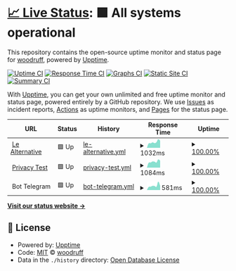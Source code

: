 # [📈 Live Status](https://woodruffandtheschnibbleofazimuth.github.io/Le-Alternative-Status): <!--live status--> **🟩 All systems operational**

This repository contains the open-source uptime monitor and status page for [woodruff](https://www.lealternative.net), powered by [Upptime](https://github.com/upptime/upptime).

[![Uptime CI](https://github.com/woodruffandtheschnibbleofazimuth/Le-Alternative-Status/workflows/Uptime%20CI/badge.svg)](https://github.com/upptime/upptime/actions?query=workflow%3A%22Uptime+CI%22)
[![Response Time CI](https://github.com/woodruffandtheschnibbleofazimuth/Le-Alternative-Status/workflows/Response%20Time%20CI/badge.svg)](https://github.com/upptime/upptime/actions?query=workflow%3A%22Response+Time+CI%22)
[![Graphs CI](https://github.com/woodruffandtheschnibbleofazimuth/Le-Alternative-Status/workflows/Graphs%20CI/badge.svg)](https://github.com/upptime/upptime/actions?query=workflow%3A%22Graphs+CI%22)
[![Static Site CI](https://github.com/woodruffandtheschnibbleofazimuth/Le-Alternative-Status/workflows/Static%20Site%20CI/badge.svg)](https://github.com/upptime/upptime/actions?query=workflow%3A%22Static+Site+CI%22)
[![Summary CI](https://github.com/woodruffandtheschnibbleofazimuth/Le-Alternative-Status/workflows/Summary%20CI/badge.svg)](https://github.com/upptime/upptime/actions?query=workflow%3A%22Summary+CI%22)

With [Upptime](https://upptime.js.org), you can get your own unlimited and free uptime monitor and status page, powered entirely by a GitHub repository. We use [Issues](https://github.com/woodruffandtheschnibbleofazimuth/Le-Alternative-Status/issues) as incident reports, [Actions](https://github.com/woodruffandtheschnibbleofazimuth/Le-Alternative-Status/actions) as uptime monitors, and [Pages](https://woodruffandtheschnibbleofazimuth.github.io/Le-Alternative-Status) for the status page.

<!--start: status pages-->
<!-- This summary is generated by Upptime (https://github.com/upptime/upptime) -->
<!-- Do not edit this manually, your changes will be overwritten -->
<!-- prettier-ignore -->
| URL | Status | History | Response Time | Uptime |
| --- | ------ | ------- | ------------- | ------ |
| <img alt="" src="https://www.lealternative.net/wp-content/uploads/2020/05/cropped-logowhite-blu-favicon2-32x32.png" height="13"> [Le Alternative](https://www.lealternative.net) | 🟩 Up | [le-alternative.yml](https://github.com/woodruffandtheschnibbleofazimuth/Le-Alternative-Status/commits/HEAD/history/le-alternative.yml) | <details><summary><img alt="Response time graph" src="./graphs/le-alternative/response-time-week.png" height="20"> 1032ms</summary><br><a href="https://woodruffandtheschnibbleofazimuth.github.io/Le-Alternative-Status/history/le-alternative"><img alt="Response time 1527" src="https://img.shields.io/endpoint?url=https%3A%2F%2Fraw.githubusercontent.com%2Fwoodruffandtheschnibbleofazimuth%2FLe-Alternative-Status%2FHEAD%2Fapi%2Fle-alternative%2Fresponse-time.json"></a><br><a href="https://woodruffandtheschnibbleofazimuth.github.io/Le-Alternative-Status/history/le-alternative"><img alt="24-hour response time 1276" src="https://img.shields.io/endpoint?url=https%3A%2F%2Fraw.githubusercontent.com%2Fwoodruffandtheschnibbleofazimuth%2FLe-Alternative-Status%2FHEAD%2Fapi%2Fle-alternative%2Fresponse-time-day.json"></a><br><a href="https://woodruffandtheschnibbleofazimuth.github.io/Le-Alternative-Status/history/le-alternative"><img alt="7-day response time 1032" src="https://img.shields.io/endpoint?url=https%3A%2F%2Fraw.githubusercontent.com%2Fwoodruffandtheschnibbleofazimuth%2FLe-Alternative-Status%2FHEAD%2Fapi%2Fle-alternative%2Fresponse-time-week.json"></a><br><a href="https://woodruffandtheschnibbleofazimuth.github.io/Le-Alternative-Status/history/le-alternative"><img alt="30-day response time 1077" src="https://img.shields.io/endpoint?url=https%3A%2F%2Fraw.githubusercontent.com%2Fwoodruffandtheschnibbleofazimuth%2FLe-Alternative-Status%2FHEAD%2Fapi%2Fle-alternative%2Fresponse-time-month.json"></a><br><a href="https://woodruffandtheschnibbleofazimuth.github.io/Le-Alternative-Status/history/le-alternative"><img alt="1-year response time 1527" src="https://img.shields.io/endpoint?url=https%3A%2F%2Fraw.githubusercontent.com%2Fwoodruffandtheschnibbleofazimuth%2FLe-Alternative-Status%2FHEAD%2Fapi%2Fle-alternative%2Fresponse-time-year.json"></a></details> | <details><summary><a href="https://woodruffandtheschnibbleofazimuth.github.io/Le-Alternative-Status/history/le-alternative">100.00%</a></summary><a href="https://woodruffandtheschnibbleofazimuth.github.io/Le-Alternative-Status/history/le-alternative"><img alt="All-time uptime 100.00%" src="https://img.shields.io/endpoint?url=https%3A%2F%2Fraw.githubusercontent.com%2Fwoodruffandtheschnibbleofazimuth%2FLe-Alternative-Status%2FHEAD%2Fapi%2Fle-alternative%2Fuptime.json"></a><br><a href="https://woodruffandtheschnibbleofazimuth.github.io/Le-Alternative-Status/history/le-alternative"><img alt="24-hour uptime 100.00%" src="https://img.shields.io/endpoint?url=https%3A%2F%2Fraw.githubusercontent.com%2Fwoodruffandtheschnibbleofazimuth%2FLe-Alternative-Status%2FHEAD%2Fapi%2Fle-alternative%2Fuptime-day.json"></a><br><a href="https://woodruffandtheschnibbleofazimuth.github.io/Le-Alternative-Status/history/le-alternative"><img alt="7-day uptime 100.00%" src="https://img.shields.io/endpoint?url=https%3A%2F%2Fraw.githubusercontent.com%2Fwoodruffandtheschnibbleofazimuth%2FLe-Alternative-Status%2FHEAD%2Fapi%2Fle-alternative%2Fuptime-week.json"></a><br><a href="https://woodruffandtheschnibbleofazimuth.github.io/Le-Alternative-Status/history/le-alternative"><img alt="30-day uptime 100.00%" src="https://img.shields.io/endpoint?url=https%3A%2F%2Fraw.githubusercontent.com%2Fwoodruffandtheschnibbleofazimuth%2FLe-Alternative-Status%2FHEAD%2Fapi%2Fle-alternative%2Fuptime-month.json"></a><br><a href="https://woodruffandtheschnibbleofazimuth.github.io/Le-Alternative-Status/history/le-alternative"><img alt="1-year uptime 100.00%" src="https://img.shields.io/endpoint?url=https%3A%2F%2Fraw.githubusercontent.com%2Fwoodruffandtheschnibbleofazimuth%2FLe-Alternative-Status%2FHEAD%2Fapi%2Fle-alternative%2Fuptime-year.json"></a></details>
| <img alt="" src="https://www.lealternative.net/wp-content/uploads/2021/03/logowhite-blu-test.png" height="13"> [Privacy Test](https://privacytest.lealternative.net) | 🟩 Up | [privacy-test.yml](https://github.com/woodruffandtheschnibbleofazimuth/Le-Alternative-Status/commits/HEAD/history/privacy-test.yml) | <details><summary><img alt="Response time graph" src="./graphs/privacy-test/response-time-week.png" height="20"> 1084ms</summary><br><a href="https://woodruffandtheschnibbleofazimuth.github.io/Le-Alternative-Status/history/privacy-test"><img alt="Response time 1197" src="https://img.shields.io/endpoint?url=https%3A%2F%2Fraw.githubusercontent.com%2Fwoodruffandtheschnibbleofazimuth%2FLe-Alternative-Status%2FHEAD%2Fapi%2Fprivacy-test%2Fresponse-time.json"></a><br><a href="https://woodruffandtheschnibbleofazimuth.github.io/Le-Alternative-Status/history/privacy-test"><img alt="24-hour response time 1252" src="https://img.shields.io/endpoint?url=https%3A%2F%2Fraw.githubusercontent.com%2Fwoodruffandtheschnibbleofazimuth%2FLe-Alternative-Status%2FHEAD%2Fapi%2Fprivacy-test%2Fresponse-time-day.json"></a><br><a href="https://woodruffandtheschnibbleofazimuth.github.io/Le-Alternative-Status/history/privacy-test"><img alt="7-day response time 1084" src="https://img.shields.io/endpoint?url=https%3A%2F%2Fraw.githubusercontent.com%2Fwoodruffandtheschnibbleofazimuth%2FLe-Alternative-Status%2FHEAD%2Fapi%2Fprivacy-test%2Fresponse-time-week.json"></a><br><a href="https://woodruffandtheschnibbleofazimuth.github.io/Le-Alternative-Status/history/privacy-test"><img alt="30-day response time 1163" src="https://img.shields.io/endpoint?url=https%3A%2F%2Fraw.githubusercontent.com%2Fwoodruffandtheschnibbleofazimuth%2FLe-Alternative-Status%2FHEAD%2Fapi%2Fprivacy-test%2Fresponse-time-month.json"></a><br><a href="https://woodruffandtheschnibbleofazimuth.github.io/Le-Alternative-Status/history/privacy-test"><img alt="1-year response time 1197" src="https://img.shields.io/endpoint?url=https%3A%2F%2Fraw.githubusercontent.com%2Fwoodruffandtheschnibbleofazimuth%2FLe-Alternative-Status%2FHEAD%2Fapi%2Fprivacy-test%2Fresponse-time-year.json"></a></details> | <details><summary><a href="https://woodruffandtheschnibbleofazimuth.github.io/Le-Alternative-Status/history/privacy-test">100.00%</a></summary><a href="https://woodruffandtheschnibbleofazimuth.github.io/Le-Alternative-Status/history/privacy-test"><img alt="All-time uptime 100.00%" src="https://img.shields.io/endpoint?url=https%3A%2F%2Fraw.githubusercontent.com%2Fwoodruffandtheschnibbleofazimuth%2FLe-Alternative-Status%2FHEAD%2Fapi%2Fprivacy-test%2Fuptime.json"></a><br><a href="https://woodruffandtheschnibbleofazimuth.github.io/Le-Alternative-Status/history/privacy-test"><img alt="24-hour uptime 100.00%" src="https://img.shields.io/endpoint?url=https%3A%2F%2Fraw.githubusercontent.com%2Fwoodruffandtheschnibbleofazimuth%2FLe-Alternative-Status%2FHEAD%2Fapi%2Fprivacy-test%2Fuptime-day.json"></a><br><a href="https://woodruffandtheschnibbleofazimuth.github.io/Le-Alternative-Status/history/privacy-test"><img alt="7-day uptime 100.00%" src="https://img.shields.io/endpoint?url=https%3A%2F%2Fraw.githubusercontent.com%2Fwoodruffandtheschnibbleofazimuth%2FLe-Alternative-Status%2FHEAD%2Fapi%2Fprivacy-test%2Fuptime-week.json"></a><br><a href="https://woodruffandtheschnibbleofazimuth.github.io/Le-Alternative-Status/history/privacy-test"><img alt="30-day uptime 100.00%" src="https://img.shields.io/endpoint?url=https%3A%2F%2Fraw.githubusercontent.com%2Fwoodruffandtheschnibbleofazimuth%2FLe-Alternative-Status%2FHEAD%2Fapi%2Fprivacy-test%2Fuptime-month.json"></a><br><a href="https://woodruffandtheschnibbleofazimuth.github.io/Le-Alternative-Status/history/privacy-test"><img alt="1-year uptime 100.00%" src="https://img.shields.io/endpoint?url=https%3A%2F%2Fraw.githubusercontent.com%2Fwoodruffandtheschnibbleofazimuth%2FLe-Alternative-Status%2FHEAD%2Fapi%2Fprivacy-test%2Fuptime-year.json"></a></details>
| <img alt="" src="https://www.lealternative.net/wp-content/uploads/2021/03/logowhite-bot.png" height="13"> Bot Telegram | 🟩 Up | [bot-telegram.yml](https://github.com/woodruffandtheschnibbleofazimuth/Le-Alternative-Status/commits/HEAD/history/bot-telegram.yml) | <details><summary><img alt="Response time graph" src="./graphs/bot-telegram/response-time-week.png" height="20"> 581ms</summary><br><a href="https://woodruffandtheschnibbleofazimuth.github.io/Le-Alternative-Status/history/bot-telegram"><img alt="Response time 623" src="https://img.shields.io/endpoint?url=https%3A%2F%2Fraw.githubusercontent.com%2Fwoodruffandtheschnibbleofazimuth%2FLe-Alternative-Status%2FHEAD%2Fapi%2Fbot-telegram%2Fresponse-time.json"></a><br><a href="https://woodruffandtheschnibbleofazimuth.github.io/Le-Alternative-Status/history/bot-telegram"><img alt="24-hour response time 564" src="https://img.shields.io/endpoint?url=https%3A%2F%2Fraw.githubusercontent.com%2Fwoodruffandtheschnibbleofazimuth%2FLe-Alternative-Status%2FHEAD%2Fapi%2Fbot-telegram%2Fresponse-time-day.json"></a><br><a href="https://woodruffandtheschnibbleofazimuth.github.io/Le-Alternative-Status/history/bot-telegram"><img alt="7-day response time 581" src="https://img.shields.io/endpoint?url=https%3A%2F%2Fraw.githubusercontent.com%2Fwoodruffandtheschnibbleofazimuth%2FLe-Alternative-Status%2FHEAD%2Fapi%2Fbot-telegram%2Fresponse-time-week.json"></a><br><a href="https://woodruffandtheschnibbleofazimuth.github.io/Le-Alternative-Status/history/bot-telegram"><img alt="30-day response time 601" src="https://img.shields.io/endpoint?url=https%3A%2F%2Fraw.githubusercontent.com%2Fwoodruffandtheschnibbleofazimuth%2FLe-Alternative-Status%2FHEAD%2Fapi%2Fbot-telegram%2Fresponse-time-month.json"></a><br><a href="https://woodruffandtheschnibbleofazimuth.github.io/Le-Alternative-Status/history/bot-telegram"><img alt="1-year response time 623" src="https://img.shields.io/endpoint?url=https%3A%2F%2Fraw.githubusercontent.com%2Fwoodruffandtheschnibbleofazimuth%2FLe-Alternative-Status%2FHEAD%2Fapi%2Fbot-telegram%2Fresponse-time-year.json"></a></details> | <details><summary><a href="https://woodruffandtheschnibbleofazimuth.github.io/Le-Alternative-Status/history/bot-telegram">100.00%</a></summary><a href="https://woodruffandtheschnibbleofazimuth.github.io/Le-Alternative-Status/history/bot-telegram"><img alt="All-time uptime 100.00%" src="https://img.shields.io/endpoint?url=https%3A%2F%2Fraw.githubusercontent.com%2Fwoodruffandtheschnibbleofazimuth%2FLe-Alternative-Status%2FHEAD%2Fapi%2Fbot-telegram%2Fuptime.json"></a><br><a href="https://woodruffandtheschnibbleofazimuth.github.io/Le-Alternative-Status/history/bot-telegram"><img alt="24-hour uptime 100.00%" src="https://img.shields.io/endpoint?url=https%3A%2F%2Fraw.githubusercontent.com%2Fwoodruffandtheschnibbleofazimuth%2FLe-Alternative-Status%2FHEAD%2Fapi%2Fbot-telegram%2Fuptime-day.json"></a><br><a href="https://woodruffandtheschnibbleofazimuth.github.io/Le-Alternative-Status/history/bot-telegram"><img alt="7-day uptime 100.00%" src="https://img.shields.io/endpoint?url=https%3A%2F%2Fraw.githubusercontent.com%2Fwoodruffandtheschnibbleofazimuth%2FLe-Alternative-Status%2FHEAD%2Fapi%2Fbot-telegram%2Fuptime-week.json"></a><br><a href="https://woodruffandtheschnibbleofazimuth.github.io/Le-Alternative-Status/history/bot-telegram"><img alt="30-day uptime 100.00%" src="https://img.shields.io/endpoint?url=https%3A%2F%2Fraw.githubusercontent.com%2Fwoodruffandtheschnibbleofazimuth%2FLe-Alternative-Status%2FHEAD%2Fapi%2Fbot-telegram%2Fuptime-month.json"></a><br><a href="https://woodruffandtheschnibbleofazimuth.github.io/Le-Alternative-Status/history/bot-telegram"><img alt="1-year uptime 100.00%" src="https://img.shields.io/endpoint?url=https%3A%2F%2Fraw.githubusercontent.com%2Fwoodruffandtheschnibbleofazimuth%2FLe-Alternative-Status%2FHEAD%2Fapi%2Fbot-telegram%2Fuptime-year.json"></a></details>

<!--end: status pages-->

[**Visit our status website →**](https://woodruffandtheschnibbleofazimuth.github.io/Le-Alternative-Status)

## 📄 License

- Powered by: [Upptime](https://github.com/upptime/upptime)
- Code: [MIT](./LICENSE) © [woodruff](https://www.lealternative.net)
- Data in the `./history` directory: [Open Database License](https://opendatacommons.org/licenses/odbl/1-0/)
